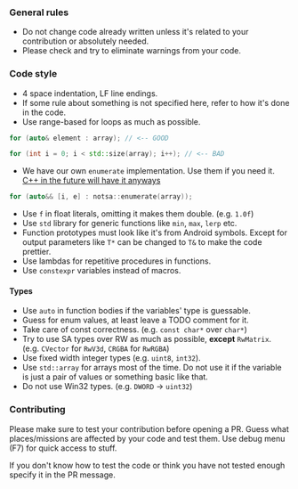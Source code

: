 ### General rules

* Do not change code already written unless it's related to your contribution or absolutely needed.
* Please check and try to eliminate warnings from your code.

### Code style
* 4 space indentation, LF line endings.
* If some rule about something is not specified here, refer to how it's done in the code.
* Use range-based for loops as much as possible.
```cpp
for (auto& element : array); // <-- GOOD

for (int i = 0; i < std::size(array); i++); // <-- BAD
```
* We have our own `enumerate` implementation. Use them if you need it. [C++ in the future will have it anyways](https://github.com/cplusplus/papers/issues/875)
```cpp
for (auto&& [i, e] : notsa::enumerate(array));
```

* Use `f` in float literals, omitting it makes them double. (e.g. `1.0f`)
* Use `std` library for generic functions like `min`, `max`, `lerp` etc.
* Function prototypes must look like it's from Android symbols. Except for output parameters like `T*` can be changed to `T&` to make the code prettier.
* Use lambdas for repetitive procedures in functions.
* Use `constexpr` variables instead of macros.

#### Types
* Use `auto` in function bodies if the variables' type is guessable.
* Guess for enum values, at least leave a TODO comment for it.
* Take care of const correctness. (e.g. `const char*` over `char*`)
* Try to use SA types over RW as much as possible, **except** `RwMatrix`. (e.g. `CVector` for `RwV3d`, `CRGBA` for `RwRGBA`)
* Use fixed width integer types (e.g. `uint8`, `int32`).
* Use `std::array` for arrays most of the time. Do not use it if the variable is just a pair of values or something basic like that.
* Do not use Win32 types. (e.g. `DWORD` -> `uint32`)

### Contributing
Please make sure to test your contribution before opening a PR. Guess what places/missions are affected by your code and test them. Use debug menu (F7) for quick access to stuff.

If you don't know how to test the code or think you have not tested enough specify it in the PR message.